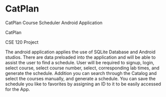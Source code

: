 # CatPlan
CatPlan Course Scheduler Android Application

CatPlan 

CSE 120 Project

The android application applies the use of SQLite Database and Android studios.
There are data preloaded into the application and will be able to assist the user to find a schedule.
User will be required to signup, login, select course, select course number, select, corresponding lab times, and generate the schedule.
Addition you can search through the Catalog and select the courses manually, and generate a schedule.
You can save the schedule you like to favorites by assigning an ID to it to be easily accessed for the App.
